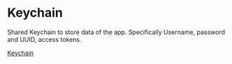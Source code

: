 # Keychain 

Shared Keychain to store data of the app. Specifically Username, password and UUID, access tokens.

[Keychain](https://www.iosapptemplates.com/blog/ios-programming/keychain-swift-ios)

